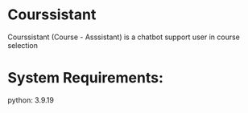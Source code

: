 # Courssistant
Courssistant (Course - Asssistant) is a chatbot support user in course selection

# System Requirements:

python: 3.9.19
